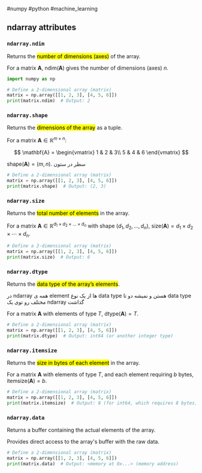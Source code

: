 #numpy #python #machine_learning 
## ndarray attributes
###  `ndarray.ndim`

Returns the <mark class="hltr-pink">number of dimensions (axes)</mark> of the array.

For a matrix $\mathbf{A}$, $\text{ndim}(\mathbf{A})$ gives the number of dimensions (axes) $n$.

```python
import numpy as np

# Define a 2-dimensional array (matrix)
matrix = np.array([[1, 2, 3], [4, 5, 6]])
print(matrix.ndim)  # Output: 2
```

###   `ndarray.shape`

Returns the <mark class="hltr-pink">dimensions of the array</mark> as a tuple.

For a matrix $\mathbf{A} \in \mathbb{R}^{m \times n}$:

$$
\mathbf{A} = \begin{vmatrix}
1 & 2 & 3\\
5 & 4 & 6
\end{vmatrix}
$$

$\text{shape}(\mathbf{A}) = (m, n)$. 
سطر در ستون


```python
# Define a 2-dimensional array (matrix)
matrix = np.array([[1, 2, 3], [4, 5, 6]])
print(matrix.shape)  # Output: (2, 3)
```

###  `ndarray.size`

Returns the <mark class="hltr-pink">total number of elements</mark> in the array.

For a matrix $\mathbf{A} \in \mathbb{R}^{d_1 \times d_2 \times \dots \times d_n}$ with shape $(d_1, d_2, \ldots, d_n)$, $\text{size}(\mathbf{A}) = d_1 \times d_2 \times \cdots \times d_n$.

```python
# Define a 2-dimensional array (matrix)
matrix = np.array([[1, 2, 3], [4, 5, 6]])
print(matrix.size)  # Output: 6
```

### `ndarray.dtype`

Returns the <mark class="hltr-pink">data type of the array’s elements</mark>.

در ndarray همه ی element ها از یک نوع data type هستن و نمیشه دو تا data type مختلف رو توی یک ndarray گذاشت

For a matrix $\mathbf{A}$ with elements of type $T$, $\text{dtype}(\mathbf{A}) = T$.

```python
# Define a 2-dimensional array (matrix)
matrix = np.array([[1, 2, 3], [4, 5, 6]])
print(matrix.dtype)  # Output: int64 (or another integer type)
```

### `ndarray.itemsize`

Returns the <mark class="hltr-pink">size in bytes of each element</mark> in the array.

For a matrix $\mathbf{A}$ with elements of type $T$, and each element requiring $b$ bytes, $\text{itemsize}(\mathbf{A}) = b$.

```python
# Define a 2-dimensional array (matrix)
matrix = np.array([[1, 2, 3], [4, 5, 6]])
print(matrix.itemsize)  # Output: 8 (for int64, which requires 8 bytes)
```

### `ndarray.data`

Returns a buffer containing the actual elements of the array.

Provides direct access to the array's buffer with the raw data.

```python
# Define a 2-dimensional array (matrix)
matrix = np.array([[1, 2, 3], [4, 5, 6]])
print(matrix.data)  # Output: <memory at 0x...> (memory address)
```

